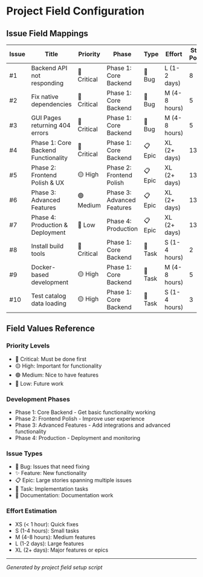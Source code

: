 # Project Field Configuration

## Issue Field Mappings

| Issue | Title | Priority | Phase | Type | Effort | Story Points |
|-------|-------|----------|-------|------|--------|--------------|
| #1 | Backend API not responding | 🔴 Critical | Phase 1: Core Backend | 🐛 Bug | L (1-2 days) | 8 |
| #2 | Fix native dependencies | 🔴 Critical | Phase 1: Core Backend | 🐛 Bug | M (4-8 hours) | 5 |
| #3 | GUI Pages returning 404 errors | 🔴 Critical | Phase 1: Core Backend | 🐛 Bug | M (4-8 hours) | 5 |
| #4 | Phase 1: Core Backend Functionality | 🔴 Critical | Phase 1: Core Backend | 📋 Epic | XL (2+ days) | 13 |
| #5 | Phase 2: Frontend Polish & UX | 🟡 High | Phase 2: Frontend Polish | 📋 Epic | XL (2+ days) | 13 |
| #6 | Phase 3: Advanced Features | 🟢 Medium | Phase 3: Advanced Features | 📋 Epic | XL (2+ days) | 13 |
| #7 | Phase 4: Production & Deployment | 🔵 Low | Phase 4: Production | 📋 Epic | XL (2+ days) | 13 |
| #8 | Install build tools | 🔴 Critical | Phase 1: Core Backend | 🔧 Task | S (1-4 hours) | 2 |
| #9 | Docker-based development | 🟡 High | Phase 1: Core Backend | 🔧 Task | M (4-8 hours) | 5 |
| #10 | Test catalog data loading | 🟡 High | Phase 1: Core Backend | 🔧 Task | S (1-4 hours) | 3 |

## Field Values Reference

### Priority Levels
- 🔴 Critical: Must be done first
- 🟡 High: Important for functionality  
- 🟢 Medium: Nice to have features
- 🔵 Low: Future work

### Development Phases
- Phase 1: Core Backend - Get basic functionality working
- Phase 2: Frontend Polish - Improve user experience
- Phase 3: Advanced Features - Add integrations and advanced functionality
- Phase 4: Production - Deployment and monitoring

### Issue Types
- 🐛 Bug: Issues that need fixing
- ✨ Feature: New functionality
- 📋 Epic: Large stories spanning multiple issues
- 🔧 Task: Implementation tasks
- 📝 Documentation: Documentation work

### Effort Estimation
- XS (< 1 hour): Quick fixes
- S (1-4 hours): Small tasks
- M (4-8 hours): Medium features
- L (1-2 days): Large features
- XL (2+ days): Major features or epics

---
*Generated by project field setup script*
